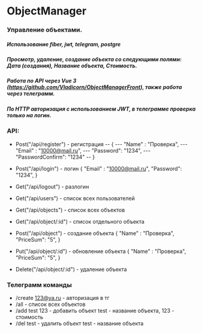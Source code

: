 # ObjectManager
 
### Управление объектами.
 
 ##### Использование fiber, jwt, telegram, postgre
 ##### Просмотр, удаление, создание объекта со следующими полями: Дата (создания), Название объекта, Стоимость.
 ##### Работа по API через Vue 3 (https://github.com/Vladicorn/ObjectManagerFront), также работа через телеграмм.
 
 ##### По HTTP авторизация с использованием JWT, в телеграмме проверка только на логин.
 
### API:
- Post("/api/register") - регистрация
   -- {
   ---     "Name" : "Проверка",
   ---     "Email" : "10000@mail.ru",
   ---     "Password": "1234",
    ---    "PasswordConfirm": "1234"
   -- }

- Post("/api/login") - логин
    {
        "Email" : "10000@mail.ru",
        "Password": "1234",
    }

- Get("/api/logout") - разлогин

- Get("/api/users") - список всех пользователей

- Get("/api/objects") - список всех объектов
- Get("/api/object/:id") - список отдельного объекта
- Post("/api/object") - создание объекта
    {
        "Name" : "Проверка",
        "PriceSum": "5",
    }

- Put("/api/object/:id") - обновление объекта
    {
        "Name" : "Проверка",
        "PriceSum": "5",
    }

- Delete("/api/object/:id") - удаление объекта

### Телеграмм команды
- /create 123@ya.ru - авторизация в тг
- /all - список всех объектов
- /add test 123 - добавить объект test - название объекта, 123 - стоимость
- /del test - удалить объект test - название объекта

